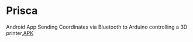 # Prisca
Android App Sending Coordinates via Bluetooth to Arduino controlling a 3D printer,[APK](https://github.com/AhmedEsam3AB/Prisca/blob/master/Prisca.apk)
